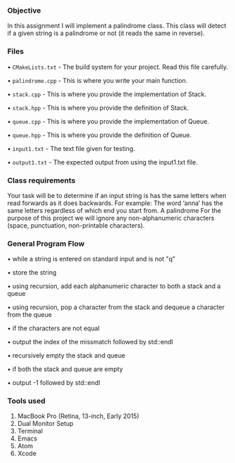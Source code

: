 ### Objective

In this assignment I will implement a palindrome class. This class will detect if a given string is a
palindrome or not (it reads the same in reverse).

### Files 

• `CMakeLists.txt` - The build system for your project. Read this file carefully.

• `palindrome.cpp` - This is where you write your main function.

• `stack.cpp` - This is where you provide the implementation of Stack.

• `stack.hpp` - This is where you provide the definition of Stack.

• `queue.cpp` - This is where you provide the implementation of Queue.

• `queue.hpp` - This is where you provide the definition of Queue.

• `input1.txt` - The text file given for testing.

• `output1.txt` - The expected output from using the input1.txt file.

### Class requirements

Your task will be to determine if an input string is has the same letters when read forwards as it does
backwards. For example: The word ‘anna’ has the same letters regardless of which end you start from. A
palindrome For the purpose of this project we will ignore any non-alphanumeric characters (space, punctuation,
non-printable characters).

### General Program Flow

• while a string is entered on standard input and is not "q"

• store the string

• using recursion, add each alphanumeric character to both a stack and a queue

• using recursion, pop a character from the stack and dequeue a character from the queue

• if the characters are not equal

• output the index of the missmatch followed by std::endl

• recursively empty the stack and queue

• if both the stack and queue are empty

• output -1 followed by std::endl

### Tools used
 
1. MacBook Pro (Retina, 13-inch, Early 2015)
2. Dual Monitor Setup
3. Terminal
4. Emacs
5. Atom
6. Xcode

